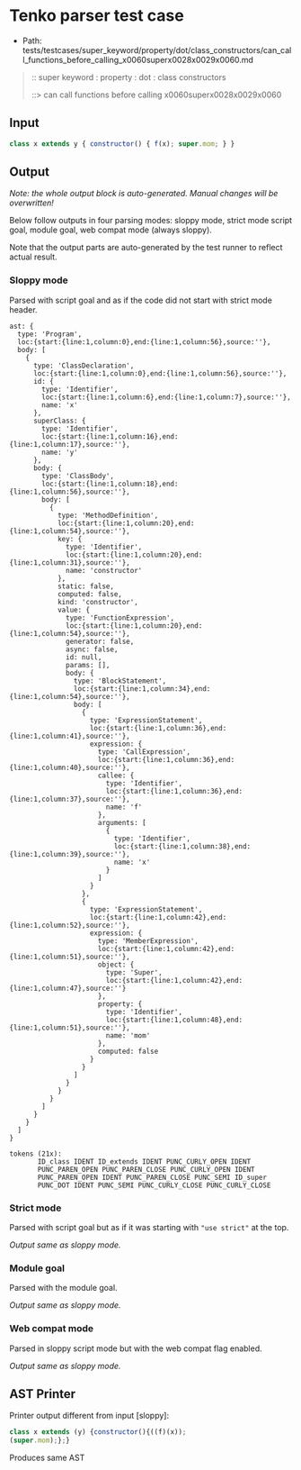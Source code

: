 # Tenko parser test case

- Path: tests/testcases/super_keyword/property/dot/class_constructors/can_call_functions_before_calling_x0060superx0028x0029x0060.md

> :: super keyword : property : dot : class constructors
>
> ::> can call functions before calling x0060superx0028x0029x0060

## Input

`````js
class x extends y { constructor() { f(x); super.mom; } }
`````

## Output

_Note: the whole output block is auto-generated. Manual changes will be overwritten!_

Below follow outputs in four parsing modes: sloppy mode, strict mode script goal, module goal, web compat mode (always sloppy).

Note that the output parts are auto-generated by the test runner to reflect actual result.

### Sloppy mode

Parsed with script goal and as if the code did not start with strict mode header.

`````
ast: {
  type: 'Program',
  loc:{start:{line:1,column:0},end:{line:1,column:56},source:''},
  body: [
    {
      type: 'ClassDeclaration',
      loc:{start:{line:1,column:0},end:{line:1,column:56},source:''},
      id: {
        type: 'Identifier',
        loc:{start:{line:1,column:6},end:{line:1,column:7},source:''},
        name: 'x'
      },
      superClass: {
        type: 'Identifier',
        loc:{start:{line:1,column:16},end:{line:1,column:17},source:''},
        name: 'y'
      },
      body: {
        type: 'ClassBody',
        loc:{start:{line:1,column:18},end:{line:1,column:56},source:''},
        body: [
          {
            type: 'MethodDefinition',
            loc:{start:{line:1,column:20},end:{line:1,column:54},source:''},
            key: {
              type: 'Identifier',
              loc:{start:{line:1,column:20},end:{line:1,column:31},source:''},
              name: 'constructor'
            },
            static: false,
            computed: false,
            kind: 'constructor',
            value: {
              type: 'FunctionExpression',
              loc:{start:{line:1,column:20},end:{line:1,column:54},source:''},
              generator: false,
              async: false,
              id: null,
              params: [],
              body: {
                type: 'BlockStatement',
                loc:{start:{line:1,column:34},end:{line:1,column:54},source:''},
                body: [
                  {
                    type: 'ExpressionStatement',
                    loc:{start:{line:1,column:36},end:{line:1,column:41},source:''},
                    expression: {
                      type: 'CallExpression',
                      loc:{start:{line:1,column:36},end:{line:1,column:40},source:''},
                      callee: {
                        type: 'Identifier',
                        loc:{start:{line:1,column:36},end:{line:1,column:37},source:''},
                        name: 'f'
                      },
                      arguments: [
                        {
                          type: 'Identifier',
                          loc:{start:{line:1,column:38},end:{line:1,column:39},source:''},
                          name: 'x'
                        }
                      ]
                    }
                  },
                  {
                    type: 'ExpressionStatement',
                    loc:{start:{line:1,column:42},end:{line:1,column:52},source:''},
                    expression: {
                      type: 'MemberExpression',
                      loc:{start:{line:1,column:42},end:{line:1,column:51},source:''},
                      object: {
                        type: 'Super',
                        loc:{start:{line:1,column:42},end:{line:1,column:47},source:''}
                      },
                      property: {
                        type: 'Identifier',
                        loc:{start:{line:1,column:48},end:{line:1,column:51},source:''},
                        name: 'mom'
                      },
                      computed: false
                    }
                  }
                ]
              }
            }
          }
        ]
      }
    }
  ]
}

tokens (21x):
       ID_class IDENT ID_extends IDENT PUNC_CURLY_OPEN IDENT
       PUNC_PAREN_OPEN PUNC_PAREN_CLOSE PUNC_CURLY_OPEN IDENT
       PUNC_PAREN_OPEN IDENT PUNC_PAREN_CLOSE PUNC_SEMI ID_super
       PUNC_DOT IDENT PUNC_SEMI PUNC_CURLY_CLOSE PUNC_CURLY_CLOSE
`````

### Strict mode

Parsed with script goal but as if it was starting with `"use strict"` at the top.

_Output same as sloppy mode._

### Module goal

Parsed with the module goal.

_Output same as sloppy mode._

### Web compat mode

Parsed in sloppy script mode but with the web compat flag enabled.

_Output same as sloppy mode._

## AST Printer

Printer output different from input [sloppy]:

````js
class x extends (y) {constructor(){((f)(x));
(super.mom);};}
````

Produces same AST
